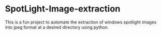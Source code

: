 # SpotLight-Image-extraction
This is a fun project to automate the extraction of windows spotlight images into jpeg format at a desired directory using python.
